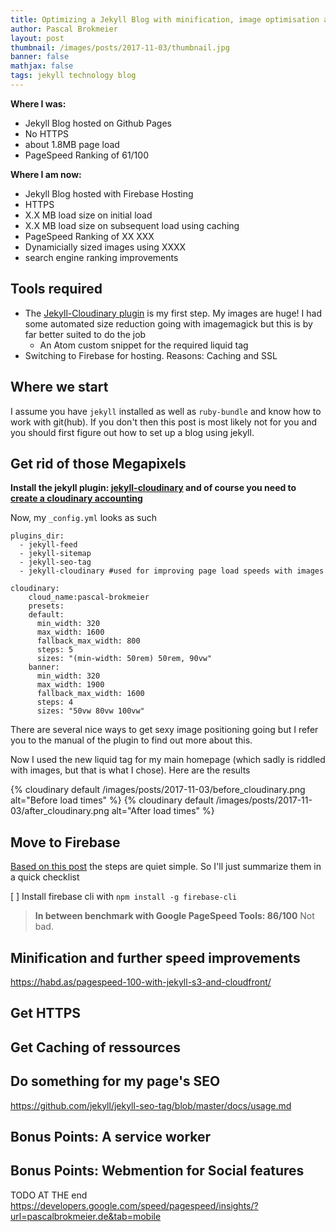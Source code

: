 ```yaml
---
title: Optimizing a Jekyll Blog with minification, image optimisation and caching on Firebase Hosting
author: Pascal Brokmeier
layout: post
thumbnail: /images/posts/2017-11-03/thumbnail.jpg
banner: false
mathjax: false
tags: jekyll technology blog
---
```


**Where I was:**

-   Jekyll Blog hosted on Github Pages
-   No HTTPS
-   about 1.8MB page load
-   PageSpeed Ranking of 61/100

**Where I am now:**

-   Jekyll Blog hosted with Firebase Hosting
-   HTTPS
-   X.X MB load size on initial load
-   X.X MB load size on subsequent load using caching
-   PageSpeed Ranking of XX XXX
-   Dynamicially sized images using XXXX
-   search engine ranking improvements

## Tools required

-   The [Jekyll-Cloudinary plugin](https://nhoizey.github.io/jekyll-cloudinary/#live-example) is my first step. My images are huge! I had some automated size reduction going with imagemagick but this is by far better suited to do the job
    -   An Atom custom snippet for the required liquid tag
-   Switching to Firebase for hosting. Reasons: Caching and SSL


## Where we start
I assume you have `jekyll` installed as well as `ruby-bundle` and know how to work with git(hub). If you don't then this post is most likely not for you and you should first figure out how to set up a blog using jekyll.

## Get rid of those Megapixels

**Install the jekyll plugin: [jekyll-cloudinary](https://nhoizey.github.io/jekyll-cloudinary/#installation) and of course you need to [create a cloudinary accounting](https://cloudinary.com/invites/lpov9zyyucivvxsnalc5/flurhi5jzgzzan33ou6f)**

Now, my `_config.yml` looks as such

```
plugins_dir:
  - jekyll-feed
  - jekyll-sitemap
  - jekyll-seo-tag
  - jekyll-cloudinary #used for improving page load speeds with images

cloudinary:
    cloud_name:pascal-brokmeier
    presets:
    default:
      min_width: 320
      max_width: 1600
      fallback_max_width: 800
      steps: 5
      sizes: "(min-width: 50rem) 50rem, 90vw"
    banner:
      min_width: 320
      max_width: 1900
      fallback_max_width: 1600
      steps: 4
      sizes: "50vw 80vw 100vw"
```

There are several nice ways to get sexy image positioning going but I refer you to the manual of the plugin to find out more about this.

Now I used the new liquid tag for my main homepage (which sadly is riddled with images, but that is what I chose). Here are the results

{% cloudinary default /images/posts/2017-11-03/before_cloudinary.png alt="Before load times" %}
{% cloudinary default /images/posts/2017-11-03/after_cloudinary.png alt="After load times" %}

## Move to Firebase
[Based on this post](https://chris.banes.me/2017/06/02/jekyll-firebase/) the steps are quiet simple. So I'll just summarize them in a quick checklist

[ ] Install firebase cli with `npm install -g firebase-cli`

> **In between benchmark with Google PageSpeed Tools: 86/100** Not bad.

## Minification and further speed improvements
https://habd.as/pagespeed-100-with-jekyll-s3-and-cloudfront/




## Get HTTPS

## Get Caching of ressources

## Do something for my page's SEO
https://github.com/jekyll/jekyll-seo-tag/blob/master/docs/usage.md

## Bonus Points: A service worker
## Bonus Points: Webmention for Social features


TODO AT THE end
https://developers.google.com/speed/pagespeed/insights/?url=pascalbrokmeier.de&tab=mobile
